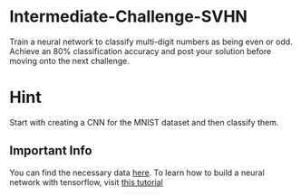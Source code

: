 # Intermediate-Challenge-SVHN
Train a neural network to classify multi-digit numbers as being even or odd. Achieve an 80% classification accuracy and post your solution before moving onto the next challenge.

# Hint
Start with creating a CNN for the MNIST dataset and then classify them. 

## Important Info
You can find the necessary data [here](http://ufldl.stanford.edu/housenumbers/).
To learn how to build a neural network with tensorflow, visit [this tutorial](https://www.kaggle.com/learn/deep-learning)

